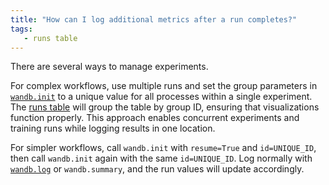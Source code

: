 ```yaml
---
title: "How can I log additional metrics after a run completes?"
tags:
   - runs table
---
```

There are several ways to manage experiments.

For complex workflows, use multiple runs and set the group parameters in [`wandb.init`](../guides/track/launch.md) to a unique value for all processes within a single experiment. The [runs table](../guides/app/pages/run-page.md) will group the table by group ID, ensuring that visualizations function properly. This approach enables concurrent experiments and training runs while logging results in one location.

For simpler workflows, call `wandb.init` with `resume=True` and `id=UNIQUE_ID`, then call `wandb.init` again with the same `id=UNIQUE_ID`. Log normally with [`wandb.log`](../guides/track/log/intro.md) or `wandb.summary`, and the run values will update accordingly.

